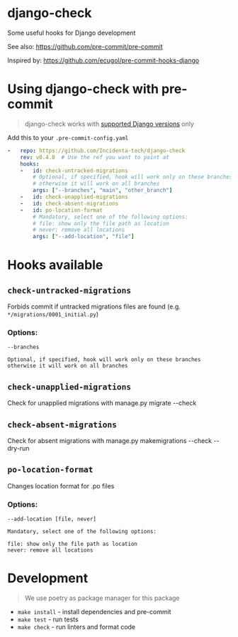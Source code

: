 django-check
================

Some useful hooks for Django development

See also: https://github.com/pre-commit/pre-commit

Inspired by: https://github.com/ecugol/pre-commit-hooks-django

# Using django-check with pre-commit

> django-check works with [supported Django versions](https://www.djangoproject.com/download/?supported-versions) only

Add this to your `.pre-commit-config.yaml`

```yaml
-   repo: https://github.com/Incidenta-tech/django-check
    rev: v0.4.0  # Use the ref you want to point at
    hooks:
    -   id: check-untracked-migrations
        # Optional, if specified, hook will work only on these branches
        # otherwise it will work on all branches
        args: ["--branches", "main", "other_branch"]
    -   id: check-unapplied-migrations
    -   id: check-absent-migrations
    -   id: po-location-format
        # Mandatory, select one of the following options:
        # file: show only the file path as location
        # never: remove all locations
        args: ["--add-location", "file"]
```

# Hooks available

## `check-untracked-migrations`

Forbids commit if untracked migrations files are found (e.g. `*/migrations/0001_initial.py`)

### Options:
    --branches

    Optional, if specified, hook will work only on these branches
    otherwise it will work on all branches

## `check-unapplied-migrations`

Check for unapplied migrations with manage.py migrate --check

## `check-absent-migrations`

Check for absent migrations with manage.py makemigrations --check --dry-run

## `po-location-format`

Changes location format for .po files

### Options:

    --add-location [file, never]

    Mandatory, select one of the following options:

    file: show only the file path as location
    never: remove all locations

# Development

> We use poetry as package manager for this package

- `make install` - install dependencies and pre-commit
- `make test` - run tests
- `make check` - run linters and format code